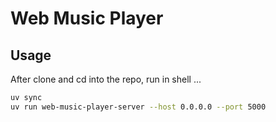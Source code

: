 # Web Music Player

## Usage

After clone and cd into the repo, run in shell ...

```bash
uv sync
uv run web-music-player-server --host 0.0.0.0 --port 5000
```
